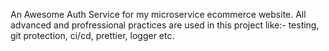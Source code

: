 An Awesome Auth Service for my microservice ecommerce website. All advanced and profressional practices are used in this project like:- testing, git protection, ci/cd, prettier, logger etc.

